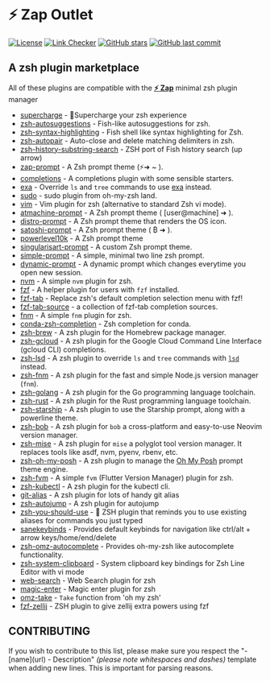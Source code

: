 # **:zap: Zap** Outlet

[![License](https://img.shields.io/github/license/zap-zsh/outlet.svg)](https://www.gnu.org/licenses/gpl-3.0.html)
[![Link Checker](https://github.com/zap-zsh/outlet/actions/workflows/markdown-links.yml/badge.svg)](https://github.com/zap-zsh/outlet/actions/workflows/markdown-links.yml)
[![GitHub stars](https://img.shields.io/github/stars/zap-zsh/outlet.svg)](https://github.com/zap-zsh/outlet/stargazers)
[![GitHub last commit](https://img.shields.io/github/last-commit/zap-zsh/outlet)](https://github.com/zap-zsh/outlet)

## A zsh plugin marketplace

All of these plugins are compatible with the [**:zap: Zap**](https://www.zapzsh.com/) minimal zsh plugin manager

-   [supercharge](https://github.com/zap-zsh/supercharge) - 🔋Supercharge your zsh experience
-   [zsh-autosuggestions](https://github.com/zsh-users/zsh-autosuggestions) - Fish-like autosuggestions for zsh.
-   [zsh-syntax-highlighting](https://github.com/zsh-users/zsh-syntax-highlighting) - Fish shell like syntax highlighting for Zsh.
-   [zsh-autopair](https://github.com/hlissner/zsh-autopair) - Auto-close and delete matching delimiters in zsh.
-   [zsh-history-substring-search](https://github.com/zsh-users/zsh-history-substring-search) - ZSH port of Fish history search (up arrow)
-   [zap-prompt](https://github.com/zap-zsh/zap-prompt) - A Zsh prompt theme (⚡➜ ~ ).
-   [completions](https://github.com/zap-zsh/completions) - A completions plugin with some sensible starters.
-   [exa](https://github.com/zap-zsh/exa) - Override `ls` and `tree` commands to use [exa](https://github.com/ogham/exa) instead.
-   [sudo](https://github.com/zap-zsh/sudo) - sudo plugin from oh-my-zsh land.
-   [vim](https://github.com/zap-zsh/vim) - Vim plugin for zsh (alternative to standard Zsh vi mode).
-   [atmachine-prompt](https://github.com/zap-zsh/atmachine-prompt) - A Zsh prompt theme ( [user@machine] ➜ ).
-   [distro-prompt](https://github.com/MAHcodes/distro-prompt) - A Zsh prompt theme that renders the OS icon.
-   [satoshi-prompt](https://github.com/zap-zsh/satoshi-prompt) - A Zsh prompt theme ( ₿ ➜ ).
-   [powerlevel10k](https://github.com/romkatv/powerlevel10k) - A Zsh prompt theme
-   [singularisart-prompt](https://github.com/zap-zsh/singularisart-prompt) - A custom Zsh prompt theme.
-   [simple-prompt](https://github.com/zettlrobert/simple-prompt) - A simple, minimal two line zsh prompt.
-   [dynamic-prompt](https://github.com/sadikeey/zsh-dynamic-prompt) - A dynamic prompt which changes everytime you open new session.
-   [nvm](https://github.com/zap-zsh/nvm) - A simple `nvm` plugin for zsh.
-   [fzf](https://github.com/zap-zsh/fzf) - A helper plugin for users with `fzf` installed.
-   [fzf-tab](https://github.com/Aloxaf/fzf-tab) - Replace zsh's default completion selection menu with fzf!
-   [fzf-tab-source](https://github.com/Freed-Wu/fzf-tab-source) - a collection of fzf-tab completion sources.
-   [fnm](https://github.com/zap-zsh/fnm) - A simple `fnm` plugin for zsh.
-   [conda-zsh-completion](https://github.com/conda-incubator/conda-zsh-completion) - Zsh completion for conda.
-   [zsh-brew](https://github.com/wintermi/zsh-brew) - A zsh plugin for the Homebrew package manager.
-   [zsh-gcloud](https://github.com/wintermi/zsh-gcloud) - A zsh plugin for the Google Cloud Command Line Interface (gcloud CLI) completions.
-   [zsh-lsd](https://github.com/wintermi/zsh-lsd) - A zsh plugin to override `ls` and `tree` commands with [`lsd`](https://github.com/Peltoche/lsd) instead.
-   [zsh-fnm](https://github.com/wintermi/zsh-fnm) - A zsh plugin for the fast and simple Node.js version manager (`fnm`).
-   [zsh-golang](https://github.com/wintermi/zsh-golang) - A zsh plugin for the Go programming language toolchain.
-   [zsh-rust](https://github.com/wintermi/zsh-rust) - A zsh plugin for the Rust programming language toolchain.
-   [zsh-starship](https://github.com/wintermi/zsh-starship) - A zsh plugin to use the Starship prompt, along with a powerline theme.
-   [zsh-bob](https://github.com/wintermi/zsh-bob) - A zsh plugin for `bob` a cross-platform and easy-to-use Neovim version manager.
-   [zsh-mise](https://github.com/wintermi/zsh-mise) - A zsh plugin for `mise` a polyglot tool version manager. It replaces tools like asdf, nvm, pyenv, rbenv, etc.
-   [zsh-oh-my-posh](https://github.com/wintermi/zsh-oh-my-posh) - A zsh plugin to manage the [Oh My Posh](https://ohmyposh.dev/) prompt theme engine.
-   [zsh-fvm](https://github.com/olrtg/zsh-fvm) - A simple `fvm` (Flutter Version Manager) plugin for zsh.
-   [zsh-kubectl](https://github.com/chrishrb/zsh-kubectl) - A zsh plugin for the kubectl cli.
-   [git-alias](https://github.com/chivalryq/git-alias) - A zsh plugin for lots of handy git alias
-   [zsh-autojump](https://github.com/chivalryq/zsh-autojump) - A zsh plugin for autojump
-   [zsh-you-should-use](https://github.com/MichaelAquilina/zsh-you-should-use) - 📎 ZSH plugin that reminds you to use existing aliases for commands you just typed
-   [sanekeybinds](https://github.com/embeddedpenguin/sanekeybinds) - Provides default keybinds for navigation like ctrl/alt + arrow keys/home/end/delete
-   [zsh-omz-autocomplete](https://github.com/atoftegaard-git/zsh-omz-autocomplete) - Provides oh-my-zsh like autocomplete functionality.
-   [zsh-system-clipboard](https://github.com/kutsan/zsh-system-clipboard) - System clipboard key bindings for Zsh Line Editor with vi mode
-   [web-search](https://github.com/zap-zsh/web-search) - Web Search plugin for zsh
-   [magic-enter](https://github.com/zap-zsh/magic-enter) - Magic enter plugin for zsh
-   [omz-take](https://github.com/GianniBYoung/omz-take) - `Take` function from 'oh my zsh'
-   [fzf-zellij](https://github.com/TiagoAraujoDev/fzf-zellij) - ZSH plugin to give zellij extra powers using fzf

## CONTRIBUTING

If you wish to contribute to this list, please make sure you respect the "- \[name\]\(url\) - Description" _(please note whitespaces and dashes)_ template when adding new lines. This is important for parsing reasons.
